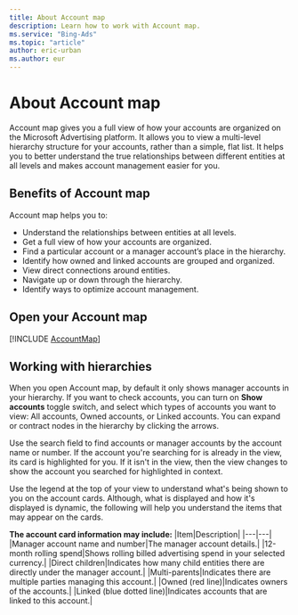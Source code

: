 ```yaml
---
title: About Account map
description: Learn how to work with Account map.
ms.service: "Bing-Ads"
ms.topic: "article"
author: eric-urban
ms.author: eur
---
```


# About Account map

Account map gives you a full view of how your accounts are organized on the Microsoft Advertising platform. It allows you to view a multi-level hierarchy structure for your accounts, rather than a simple, flat list. It helps you to better understand the true relationships between different entities at all levels and makes account management easier for you.

## Benefits of Account map

Account map helps you to:

- Understand the relationships between entities at all levels.
- Get a full view of how your accounts are organized.
- Find a particular account or a manager account’s place in the hierarchy.
- Identify how owned and linked accounts are grouped and organized.
- View direct connections around entities.
- Navigate up or down through the hierarchy.
- Identify ways to optimize account management.

## Open your Account map

[!INCLUDE [AccountMap](./includes/AccountMap.md)]
## Working with hierarchies

When you open Account map, by default it only shows manager accounts in your hierarchy. If you want to check accounts, you can turn on **Show accounts** toggle switch, and select which types of accounts you want to view: All accounts, Owned accounts, or Linked accounts. You can expand or contract nodes in the hierarchy by clicking the arrows.

Use the search field to find accounts or manager accounts by the account name or number. If the account you're searching for is already in the view, its card is highlighted for you. If it isn't in the view, then the view changes to show the account you searched for highlighted in context.

Use the legend at the top of your view to understand what's being shown to you on the account cards. Although, what is displayed and how it's displayed is dynamic, the following will help you understand the items that may appear on the cards.

**The account card information may include:**
|Item|Description|
|---|---|
|Manager account name and number|The manager account details.|
|12-month rolling spend|Shows rolling billed advertising spend in your selected currency.|
|Direct children|Indicates how many child entities there are directly under the manager account.|
|Multi-parents|Indicates there are multiple parties managing this account.|
|Owned (red line)|Indicates owners of the accounts.|
|Linked (blue dotted line)|Indicates accounts that are linked to this account.|


